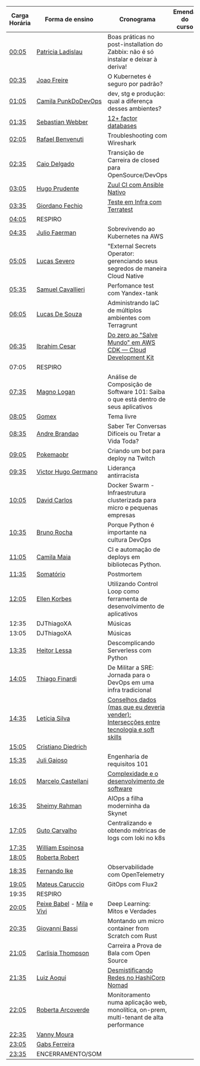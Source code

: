 | Carga Horária | Forma de ensino  | Cronograma | Emenda do curso |
|---|---|---|---| 
| [00:05](https://www.twitch.tv/videos/1116708891?t=00h15m54s) | [Patricia Ladislau](https://www.linkedin.com/in/patricialadislausilva/) | Boas práticas no post-installation do Zabbix: não é só instalar e deixar à deriva! |
| [00:35](https://www.twitch.tv/videos/1116708891?t=00h48m29s) | [Joao Freire](https://www.linkedin.com/in/joaopaulocunhafreire/) | O Kubernetes é seguro por padrão? |
| [01:05](https://www.twitch.tv/videos/1116708891?t=01h22m39s) | [Camila PunkDoDevOps](https://www.linkedin.com/in/camilla-martins-603344115/) | dev, stg e produção: qual a diferença desses ambientes? |
| [01:35](https://www.twitch.tv/videos/1116708891?t=01h53m10s) | [Sebastian Webber](https://www.linkedin.com/in/sebawebber/) | [12+ factor databases](talks/sebawebber/12-factor-databases.pdf) |
| [02:05](https://www.twitch.tv/videos/1116708891?t=02h31m33s) | [Rafael Benvenuti](https://www.linkedin.com/in/rafaelbenvenuti/) | Troubleshooting com Wireshark |
| [02:35](https://www.twitch.tv/videos/1116708891?t=03h07m08s) | [Caio Delgado](https://www.linkedin.com/in/caio-delgado/) | Transição de Carreira de closed para OpenSource/DevOps |
| [03:05](https://www.twitch.tv/videos/1116708891?t=03h46m52s) | [Hugo Prudente](https://www.linkedin.com/in/hugoprudente/) | [Zuul CI com Ansible Nativo](talks/hugoprudente/zuul-ci-30min.pdf) |
| [03:35](https://www.twitch.tv/videos/1116708891?t=04h15m22s) | [Giordano Fechio](https://www.linkedin.com/in/gfechio/) | [Teste em Infra com Terratest](talks/GiordanoFechio) |
| [04:05]() | RESPIRO |  |
| [04:35](https://www.twitch.tv/videos/1116708891?t=04h45m32s) | [Julio Faerman](https://www.linkedin.com/in/faermanj/) | Sobrevivendo ao Kubernetes na AWS |
| [05:05](https://www.twitch.tv/videos/1116708891?t=05h11m53s) | [Lucas Severo](https://www.linkedin.com/in/lucas-severo-317540185/) | "External Secrets Operator: gerenciando seus segredos de maneira Cloud Native |
| [05:35](https://www.twitch.tv/videos/1116708891?t=05h47m34s) | [Samuel Cavallieri](https://www.linkedin.com/in/samuel-cavallieri/) | Perfomance test com Yandex-tank |
| [06:05](https://www.twitch.tv/videos/1116708891?t=06h14m58s) | [Lucas De Souza](https://www.linkedin.com/in/ldsouza1220/) | Administrando IaC de múltiplos ambientes com Terragrunt |
| [06:35](https://www.twitch.tv/videos/1116708891?t=06h44m39s) | [Ibrahim Cesar](https://www.linkedin.com/in/ibrahimcesar/) | [Do zero ao "Salve Mundo" em AWS CDK — Cloud Development Kit](talks/ibrahimcesar) |
| 07:05 | RESPIRO | |
| [07:35](https://www.twitch.tv/videos/1116708891?t=07h40m45s) | [Magno Logan](https://www.linkedin.com/in/magnologan/) | Análise de Composição de Software 101: Saiba o que está dentro de seus aplicativos |
| [08:05](https://www.twitch.tv/videos/1116708891?t=08h16m57s) | [Gomex](https://www.linkedin.com/in/rbgomes/) | Tema livre |
| [08:35](https://www.twitch.tv/videos/1116708891?t=08h56m18s) | [Andre Brandao](https://twitter.com/absbrandao) | Saber Ter Conversas Difíceis ou Tretar a Vida Toda? |
| [09:05](https://www.twitch.tv/videos/1116708891?t=09h23m35s) | [Pokemaobr](https://www.linkedin.com/in/pokemaobr/) | Criando um bot para deploy na Twitch |
| [09:35](https://www.twitch.tv/videos/1116708891?t=09h51m21s) | [Victor Hugo Germano](https://www.linkedin.com/in/victorhg/) | Liderança antirracista |
| [10:05](https://www.twitch.tv/videos/1116708891?t=10h30m28s) | [David Carlos](https://www.linkedin.com/in/davidcarlos13/) | Docker Swarm - Infraestrutura clusterizada para micro e pequenas empresas |
| [10:35](https://www.twitch.tv/videos/1116708891?t=11h00m35s) | [Bruno Rocha](https://www.linkedin.com/in/rochacbruno/) | Porque Python é importante na cultura DevOps |
| [11:05](https://www.twitch.tv/videos/1116708891?t=11h33m05s) | [Camila Maia](https://www.linkedin.com/in/cmaiacd/) | CI e automação de deploys em bibliotecas Python. |
| [11:35](https://www.twitch.tv/videos/1116708891?t=11h59m31s) | [Somatório](https://twitter.com/somatorio) | Postmortem |
| [12:05](https://www.twitch.tv/videos/1116708891?t=12h28m33s) | [Ellen Korbes](https://www.linkedin.com/in/ellenkorbes/) | Utilizando Control Loop como ferramenta de desenvolvimento de aplicativos |
| 12:35 | DJThiagoXA | Músicas |
| 13:05 | DJThiagoXA  | Músicas |
| [13:35](https://www.twitch.tv/videos/1116708891?t=13h52m48s) | [Heitor Lessa](https://www.linkedin.com/in/heitorlessa/) | Descomplicando Serverless com Python |
| [14:05](https://www.twitch.tv/videos/1116708891?t=14h25m24s) | [Thiago Finardi](https://www.linkedin.com/in/thiagofinardi/) | De Militar a SRE: Jornada para o DevOps em uma infra tradicional |
| [14:35](https://www.twitch.tv/videos/1116708891?t=14h59m44s) | [Letícia Silva](https://www.linkedin.com/in/lsilvadev/) | [Conselhos dados (mas que eu deveria vender): Intersecções entre tecnologia e soft skills](https://www.canva.com/design/DAEPSZ0dmEM/7rCBPZfsXm8DDUbX_VNZig/view?utm_content=DAEPSZ0dmEM&utm_campaign=designshare&utm_medium=link&utm_source=sharebutton) |
| [15:05](https://www.twitch.tv/videos/1116708891?t=15h45m06s) | [Cristiano Diedrich](https://www.linkedin.com/in/cristianodiedrich/) |  |
| [15:35](https://www.twitch.tv/videos/1116708891?t=16h16m24s) | [Juli Gaioso](https://www.linkedin.com/in/juligaioso/) | Engenharia de requisitos 101 |
| [16:05](https://www.twitch.tv/videos/1116708891?t=16h36m31s) | [Marcelo Castellani](https://www.linkedin.com/in/mfcastellani/) | [Complexidade e o desenvolvimento de software](talks/marcelo_castellani/Complexidade.pdf) |
| [16:35](https://www.twitch.tv/videos/1116708891?t=17h14m43s) | [Sheimy Rahman](https://www.linkedin.com/in/sheimyrahman/) | AIOps a filha moderninha da Skynet |
| [17:05](https://www.twitch.tv/videos/1116708891?t=17h52m29s) | [Guto Carvalho](https://www.linkedin.com/in/falagutera/) | Centralizando e obtendo métricas de logs com loki no k8s |
| [17:35](https://www.twitch.tv/videos/1116708891?t=18h26m08s) | [William Espinosa](https://www.linkedin.com/in/william-espinosa-713909b2/) |  |
| [18:05]() | [Roberta Robert](https://www.linkedin.com/in/robertarobert/) |  |
| [18:35](https://www.twitch.tv/videos/1116708891?t=19h14m40s) | [Fernando Ike](https://www.linkedin.com/in/fernandoike/) | Observabilidade com OpenTelemetry |
| [19:05](https://www.twitch.tv/videos/1116708891?t=19h44m40s) | [Mateus Caruccio](https://www.linkedin.com/in/mateus-caruccio/) | GitOps com Flux2 |
| 19:35 | RESPIRO |  |
| [20:05](https://www.twitch.tv/videos/1116708891?t=20h32m07s) | [Peixe Babel](https://www.linkedin.com/in/camila-laranjeira-a65b9069/) - [Mila](https://twitter.com/milalaranjeira) e [Vivi](https://twitter.com/avivimota) | Deep Learning: Mitos e Verdades |
| [20:35](https://www.twitch.tv/videos/1116708891?t=21h17m21s) | [Giovanni Bassi](https://www.linkedin.com/in/giovannibassi/) | Montando um micro container from Scratch com Rust |
| [21:05](https://www.twitch.tv/videos/1116708891?t=23h23m15s) | [Carlisia Thompson](https://www.linkedin.com/in/carlisia/) | Carreira a Prova de Bala com Open Source |
| [21:35](https://www.twitch.tv/videos/1116708891?t=21h59m35s) | [Luiz Aoqui](https://www.linkedin.com/in/luizaoqui/) | [Desmistificando Redes no HashiCorp Nomad](talks/luiz) |
| [22:05](https://www.twitch.tv/videos/1116708891?t=22h37m26s) | [Roberta Arcoverde](https://www.linkedin.com/in/robertaarcoverde/) | Monitoramento numa aplicação web, monolítica, on-prem, multi-tenant de alta performance  |
| [22:35](https://www.twitch.tv/videos/1116708891?t=23h25m59s) | [Vanny Moura](https://twitter.com/WonderWanny) |  |
| [23:05](https://www.twitch.tv/videos/1116708891?t=23h25m59s) | [Gabs Ferreira](https://www.linkedin.com/in/gabsferreira/) |  |
| [23:35](https://www.twitch.tv/videos/1116708891?t=24h21m31s) | ENCERRAMENTO/SOM |  |
